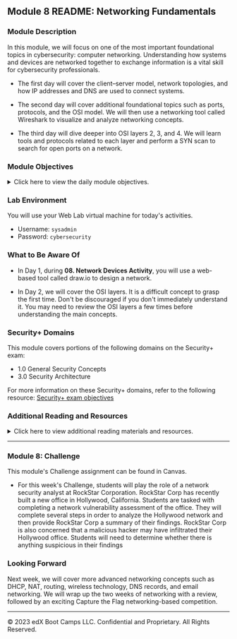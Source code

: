## Module 8 README: Networking Fundamentals

### Module Description

In this module, we will focus on one of the most important foundational topics in cybersecurity: computer networking. Understanding how systems and devices are networked together to exchange information is a vital skill for cybersecurity professionals.

  - The first day will cover the client&ndash;server model, network topologies, and how IP addresses and DNS are used to connect systems.

  - The second day will cover additional foundational topics such as ports, protocols, and the OSI model. We will then use a networking tool called Wireshark to visualize and analyze networking concepts.
  
  - The third day will dive deeper into OSI layers 2, 3, and 4. We will learn tools and protocols related to each layer and perform a SYN scan to search for open ports on a network.


### Module Objectives 

<details>
    <summary>Click here to view the daily module objectives.</summary>

  <br>

- **Day 1:** Introduction to Networking

  - Identify clients, servers, requests, and responses in network communications.

  - Identify network topologies and compare their advantages and disadvantages.

  - Design a conceptual network made of various network and network security devices.

  - Convert binary numeric representations to readable IP addresses and determine which servers the IP addresses belong to.

  - Modify DNS host files to redirect the access of a website.

- **Day 2:** Ports, Protocols, and the OSI Model

  - Interpret data in network packets by analyzing their headers, payloads, and trailers.

  - Explain the role of ports in specifying a network packet's destination.

  - Associate common protocols with their assigned ports.

  - Explain how encapsulation and decapsulation allow different protocols to interact with one another.

  - Use the layers of the OSI model to identify sources of problems on a network.

  - Capture and analyze live network traffic using Wireshark.

- **Day 3:** Follow Data Through Layers 2, 3, and 4
  - Define enumeration as a set of methods used by security professionals and hackers to determine network vulnerabilities.
  
  - Use Wireshark to visualize and analyze ARP activity, including ARP spoofing.
  
  - Use `ping` and `fping`  to determine if hosts are up and accepting connections.
  
  - Use `traceroute` to troubleshoot networking communication issues between two devices.
  
  - Define and distinguish TCP and UDP.
  
  - Analyze TCP traffic in Wireshark.
  
  - Analyze SYN scans to determine the availability of ports on a network.

</details>


### Lab Environment

You will use your Web Lab virtual machine for today's activities. 

  - Username: `sysadmin`
  - Password: `cybersecurity`

### What to Be Aware Of

- In Day 1, during **08. Network Devices Activity**, you will use a web-based tool called draw.io to design a network. 

- In Day 2, we will cover the OSI layers. It is a difficult concept to grasp the first time. Don't be discouraged if you don't immediately understand it. You may need to review the OSI layers a few times before understanding the main concepts.

### Security+ Domains 

This module covers portions of the following domains on the Security+ exam:

- 1.0 General Security Concepts 
- 3.0 Security Architecture 

For more information on these Security+ domains, refer to the following resource: [Security+ exam objectives](https://assets.ctfassets.net/82ripq7fjls2/6TYWUym0Nudqa8nGEnegjG/0f9b974d3b1837fe85ab8e6553f4d623/CompTIA-Security-Plus-SY0-701-Exam-Objectives.pdf)


### Additional Reading and Resources

<details> 
<summary> Click here to view additional reading materials and resources. </summary>
</br>

These resources are provided as optional, recommended resources to supplement the concepts covered in this module.


- **Day 1 Resources**
   - [GeeksForGeeks.org: Basics of computer networking](https://www.geeksforgeeks.org/basics-computer-networking/)
   - [HowDNS.works: How DNS works](https://howdns.works/)


- **Day 2 Resources**

  - [GeeksForGeeks.org: Layers of the OSI model](https://www.geeksforgeeks.org/layers-osi-model/)
  - [NetworkWorld: The OSI model explained and how to easily remember its 7 layers](https://www.networkworld.com/article/964816/the-osi-model-explained-and-how-to-easily-remember-its-7-layers.html)
  - [YouTube: Wireshark tutorial for beginners](https://www.youtube.com/watch?v=TkCSr30UojM&feature=youtu.be)

- **Day 3 Resources**
  - [Wikipedia: ARP spoofing](https://en.wikipedia.org/wiki/ARP_spoofing)

</details>

---

### Module 8: Challenge

This module's Challenge assignment can be found in Canvas.
- For this week's Challenge, students will play the role of a network security analyst at RockStar Corporation. RockStar Corp has recently built a new office in Hollywood, California. Students are tasked with completing a network vulnerability assessment of the office.  They will complete several steps in order to analyze the Hollywood network and then provide RockStar Corp a summary of their findings.  RockStar Corp is also concerned that a malicious hacker may have infiltrated their Hollywood office. Students will need to determine whether there is anything suspicious in their findings

### Looking Forward 

Next week, we will cover more advanced networking concepts such as DHCP, NAT, routing, wireless technology, DNS records, and email networking. We will wrap up the two weeks of networking with a review, followed by an exciting Capture the Flag networking-based competition.

---


&copy; 2023 edX Boot Camps LLC. Confidential and Proprietary. All Rights Reserved.    
